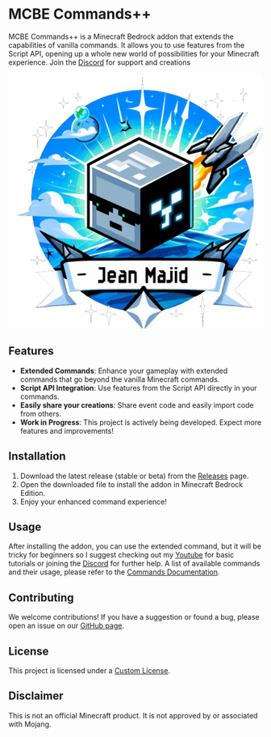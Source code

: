 # MCBE Commands++

MCBE Commands++ is a Minecraft Bedrock addon that extends the capabilities of vanilla commands. It allows you to use features from the Script API, opening up a whole new world of possibilities for your Minecraft experience.
Join the [Discord](https://discord.gg/6PFMrzS3sG) for support and creations

![Minecraft Bedrock Edition Logo](./pack_icon.png)

## Features

- **Extended Commands**: Enhance your gameplay with extended commands that go beyond the vanilla Minecraft commands.
- **Script API Integration**: Use features from the Script API directly in your commands.
- **Easily share your creations**: Share event code and easily import code from others.
- **Work in Progress**: This project is actively being developed. Expect more features and improvements!

## Installation

1. Download the latest release (stable or beta) from the [Releases](https://github.com/jeanmajid/MCBE-Commands-plus-plus/releases) page.
2. Open the downloaded file to install the addon in Minecraft Bedrock Edition.
3. Enjoy your enhanced command experience!

## Usage

After installing the addon, you can use the extended command, but it will be tricky for beginners so I suggest checking out my [Youtube](https://youtube.com/@jeanmajid?si=Hn9hfLOCejwYqaCNFor) for basic tutorials or joining the [Discord](https://discord.gg/6PFMrzS3sG) for further help. A list of available commands and their usage, please refer to the [Commands Documentation](commands.md).

## Contributing

We welcome contributions! If you have a suggestion or found a bug, please open an issue on our [GitHub page](https://github.com/jeanmajid/MCBE-Commands-plus-plus/issues).

## License

This project is licensed under a [Custom License](LICENSE).

## Disclaimer

This is not an official Minecraft product. It is not approved by or associated with Mojang.